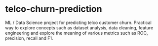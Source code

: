 # telco-churn-prediction

ML / Data Science project for predicting telco customer churn.
Practical way to explore concepts such as dataset analysis, data cleaning, feature engineering and explore the meaning of various metrics such as ROC, precision, recall and F1.
